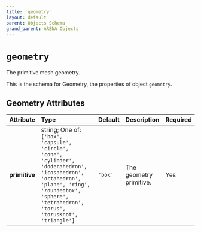 ```yaml
---
title: `geometry`
layout: default
parent: Objects Schema
grand_parent: ARENA Objects
---
```


<!--CAUTION: This file is autogenerated from https://github.com/arenaxr/arena-schemas. Changes made here may be overwritten.-->


`geometry`
==========


The primitive mesh geometry.

This is the schema for Geometry, the properties of object `geometry`.

Geometry Attributes
--------------------

|Attribute|Type|Default|Description|Required|
| :--- | :--- | :--- | :--- | :--- |
|**primitive**|string; One of: ```['box', 'capsule', 'circle', 'cone', 'cylinder', 'dodecahedron', 'icosahedron', 'octahedron', 'plane', 'ring', 'roundedbox', 'sphere', 'tetrahedron', 'torus', 'torusKnot', 'triangle']```|```'box'```|The geometry primitive.|Yes|
